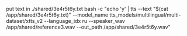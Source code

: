 put text in ./shared/3e4r5t6y.txt
bash -c "echo 'y' | tts --text \"\$(cat /app/shared/3e4r5t6y.txt)\" --model_name tts_models/multilingual/multi-dataset/xtts_v2 --language_idx ru --speaker_wav /app/shared/reference3.wav --out_path /app/shared/3e4r5t6y.wav"
